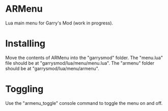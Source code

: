 # ARMenu
Lua main menu for Garry's Mod (work in progress).

# Installing
Move the contents of ARMenu into the "garrysmod" folder.
The "menu.lua" file should be at "garrysmod/lua/menu/menu.lua".
The "armenu" folder should be at "garrysmod/lua/menu/armenu".

# Toggling
Use the "armenu_toggle" console command to toggle the menu on and off.
